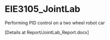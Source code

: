 # EIE3105_JointLab
Performing PID control on a two wheel robot car

[Details at Report/JointLab_Report.docx]
